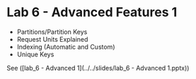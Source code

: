 # Lab 6 - Advanced Features 1
- Partitions/Partition Keys
- Request Units Explained
- Indexing (Automatic and Custom)
- Unique Keys

 See ([lab_6 - Advanced 1](../../slides/lab_6 - Advanced 1.pptx))

